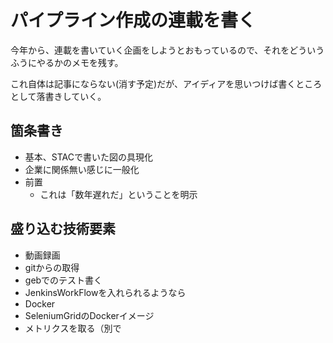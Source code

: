 # パイプライン作成の連載を書く

今年から、連載を書いていく企画をしようとおもっているので、それをどういうふうにやるかのメモを残す。

これ自体は記事にならない(消す予定)だが、アイディアを思いつけば書くところとして落書きしていく。

## 箇条書き

+ 基本、STACで書いた図の具現化
+ 企業に関係無い感じに一般化
+ 前置
	+ これは「数年遅れだ」ということを明示

## 盛り込む技術要素

+ 動画録画
+ gitからの取得
+ gebでのテスト書く
+ JenkinsWorkFlowを入れられるようなら
+ Docker
+ SeleniumGridのDockerイメージ
+ メトリクスを取る（別で
